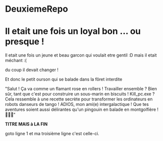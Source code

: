# DeuxiemeRepo

# Il etait une fois un loyal bon ... ou presque !

Il etait une fois un jeune et beau garcon qui voulait etre gentil :D
mais il etait méchant :(

du coup il devait changer !

Et donc le petit ourson
qui se balade
dans la fôret interdite

"Salut ! Ça va comme un flamant rose en rollers ! Travailler ensemble ? Bien sûr, tant que c'est pour 
construire un sous-marin en biscuits ! Kill_pc.exe ? Cela ressemble à une recette secrète pour 
transformer les ordinateurs en robots danseurs de tango ! ADIOS, mon ami(e) intergalactique ! 
Que tes aventures soient aussi délirantes qu'un pingouin en balade en montgolfière ! 🚀🐧💃"

**TITRE MAIS à LA FIN**

goto ligne 1
 et ma troisième ligne c'est celle-ci.

